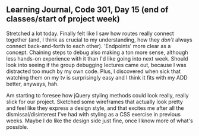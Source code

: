 ## Learning Journal, Code 301, Day 15 (end of classes/start of project week)

Stretched a lot today. Finally felt like I saw how routes really connect together (and, I think as crucial to my understanding, how they _don't_ always connect back-and-forth to each other). 'Endpoints' more clear as a concept. Chaining steps to debug also making a ton more sense, although less hands-on experience with it than I'd like going into next week. Should look into seeing if the group debugging lectures came out, because I was distracted too much by my own code. Plus, I discovered when sick that watching them on my tv is surprisingly easy and I think it fits with my ADD better, anyways, hah.

Am starting to foresee how jQuery styling methods could look really, really slick for our project. Sketched some wireframes that actually look pretty and feel like they express a design style, and that excites me after all the dismissal/disinterest I've had with styling as a CSS exercise in previous weeks. Maybe I do like the design side just fine, once I know more of what's possible.
